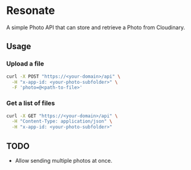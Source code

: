 # Resonate

A simple Photo API that can store and retrieve a Photo from Cloudinary.

## Usage

### Upload a file

```sh
curl -X POST "https://<your-domain>/api" \
  -H "x-app-id: <your-photo-subfolder>" \
  -F 'photo=@<path-to-file>' 
```

### Get a list of files

```sh
curl -X GET "https://<your-domain>/api" \
  -H "Content-Type: application/json" \
  -H "x-app-id: <your-photo-subfolder>"
```

## TODO

- Allow sending multiple photos at once.
